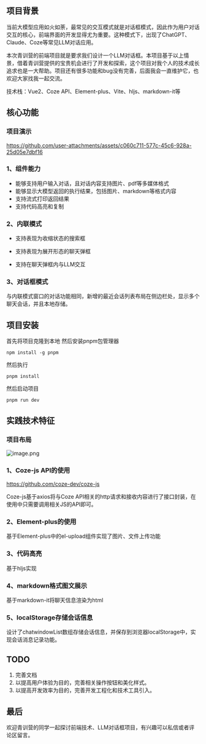 ## 项目背景

当前大模型应用如火如荼，最常见的交互模式就是对话框模式，因此作为用户对话交互的核心，前端界面的开发显得尤为重要。这种模式下，出现了ChatGPT、Claude、Coze等常见LLM对话应用。

本次青训营的前端项目就是要求我们设计一个LLM对话框。本项目基于以上情景，借着青训营提供的宝贵机会进行了开发和探索，这个项目对我个人的技术成长追求也是一大帮助。项目还有很多功能和bug没有完善，后面我会一直维护它，也欢迎大家找我一起交流。

技术栈：Vue2、Coze API、Element-plus、Vite、hljs、markdown-it等


## 核心功能
### 项目演示


https://github.com/user-attachments/assets/c060c711-577c-45c6-928a-25d05e7dbf16



### 1、组件能力

*   能够支持用户输入对话，且对话内容支持图片、pdf等多媒体格式
*   能够显示大模型返回的执行结果，包括图片、markdown等格式内容
*   支持流式打印返回结果
*   支持代码高亮和复制

### 2、内联模式

*   支持表现为收缩状态的搜索框

*   支持表现为展开形态的聊天弹框

*   支持在聊天弹框内与LLM交互

### 3、对话框模式

与内联模式窗口的对话功能相同，新增的最近会话列表布局在侧边栏处，显示多个聊天会话，并且本地存储。

## 项目安装
首先将项目克隆到本地
然后安装pnpm包管理器
```
npm install -g pnpm
```
然后执行
```
pnpm install
```
然后启动项目
```
pnpm run dev
```
## 实践技术特征

### 项目布局

![image.png](https://p0-xtjj-private.juejin.cn/tos-cn-i-73owjymdk6/ad0f3dcd13194b989615e875c2c5c154~tplv-73owjymdk6-jj-mark-v1:0:0:0:0:5o6Y6YeR5oqA5pyv56S-5Yy6IEAgRnBzTHVQaW5n:q75.awebp?policy=eyJ2bSI6MywidWlkIjoiNTA5OTQwOTMyNDI4MjUifQ%3D%3D&rk3s=f64ab15b&x-orig-authkey=f32326d3454f2ac7e96d3d06cdbb035152127018&x-orig-expires=1733735309&x-orig-sign=TFcykfAN21foeNlET7TBLdY%2FdIA%3D)

### 1、Coze-js API的使用

<https://github.com/coze-dev/coze-js>

Coze-js基于axios将与Coze API相关的http请求和接收内容进行了接口封装，在使用中只需要调用相关JS的API即可。

### 2、Element-plus的使用

基于Element-plus中的el-upload组件实现了图片、文件上传功能

### 3、代码高亮

基于hljs实现

### 4、markdown格式图文展示

基于markdown-it将聊天信息渲染为html

### 5、localStorage存储会话信息
设计了chatwindowList数组存储会话信息，并保存到浏览器localStorage中，实现会话消息记录功能。

## TODO

1.  完善文档
2.  以提高用户体验为目的，完善相关操作按钮和美化样式。
3.  以提高开发效率为目的，完善开发工程化和技术工具引入。

## 最后

欢迎青训营的同学一起探讨前端技术、LLM对话框项目，有兴趣可以私信或者评论区留言。
